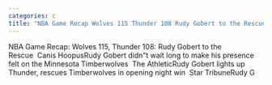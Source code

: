 ```yaml
---
categories: c
title: "NBA Game Recap Wolves 115 Thunder 108 Rudy Gobert to the Rescue  Canis Hoopus"
---
```

NBA Game Recap: Wolves 115, Thunder 108: Rudy Gobert to the Rescue&nbsp;&nbsp;Canis HoopusRudy Gobert didn"t wait long to make his presence felt on the Minnesota Timberwolves&nbsp;&nbsp;The AthleticRudy Gobert lights up Thunder, rescues Timberwolves in opening night win&nbsp;&nbsp;Star TribuneRudy G